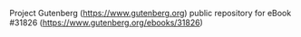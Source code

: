 Project Gutenberg (https://www.gutenberg.org) public repository for eBook #31826 (https://www.gutenberg.org/ebooks/31826)

